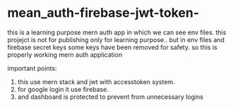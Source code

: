 # mean_auth-firebase-jwt-token-

this is a learning purpose mern auth app in which we can see env files.
this projejct is not for publishing only for learning purpose..
but in env files and firebase secret keys some keys have been removed for safety. so 
this is properly working mern auth application

important points:
1. this use mern stack and jwt with accesstoken system.
2. for google login it use firebase.
3. and dashboard is protected to prevent from unnecessary logins
